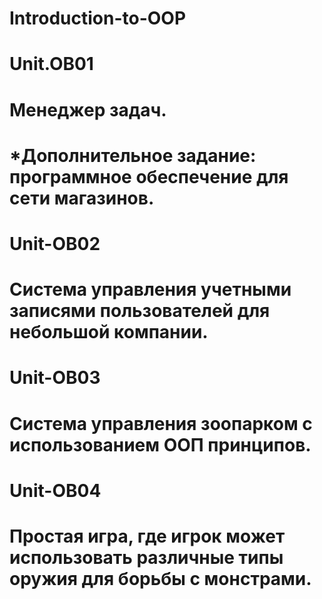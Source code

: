 # Introduction-to-OOP
#
# Unit.OB01 
# Менеджер задач.
# *Дополнительное задание: программное обеспечение для сети магазинов.
#
#
# Unit-OB02
# Система управления учетными записями пользователей для небольшой компании.
#
#
# Unit-OB03
# Система управления зоопарком с использованием ООП принципов.
#
#
# Unit-OB04
# Простая игра, где игрок может использовать различные типы оружия для борьбы с монстрами.
